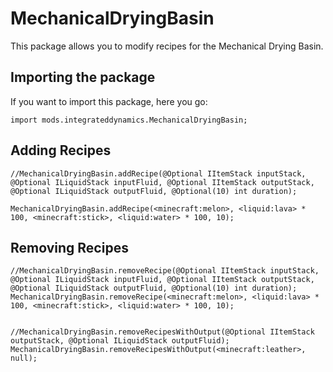 # MechanicalDryingBasin

This package allows you to modify recipes for the Mechanical Drying Basin.


## Importing the package
If you want to import this package, here you go:
```zenscript
import mods.integrateddynamics.MechanicalDryingBasin;
```


## Adding Recipes

```zenscript
//MechanicalDryingBasin.addRecipe(@Optional IItemStack inputStack, @Optional ILiquidStack inputFluid, @Optional IItemStack outputStack, @Optional ILiquidStack outputFluid, @Optional(10) int duration);

MechanicalDryingBasin.addRecipe(<minecraft:melon>, <liquid:lava> * 100, <minecraft:stick>, <liquid:water> * 100, 10);
```


## Removing Recipes

```zenscript
//MechanicalDryingBasin.removeRecipe(@Optional IItemStack inputStack, @Optional ILiquidStack inputFluid, @Optional IItemStack outputStack, @Optional ILiquidStack outputFluid, @Optional(10) int duration);
MechanicalDryingBasin.removeRecipe(<minecraft:melon>, <liquid:lava> * 100, <minecraft:stick>, <liquid:water> * 100, 10);


//MechanicalDryingBasin.removeRecipesWithOutput(@Optional IItemStack outputStack, @Optional ILiquidStack outputFluid);
MechanicalDryingBasin.removeRecipesWithOutput(<minecraft:leather>, null);
```